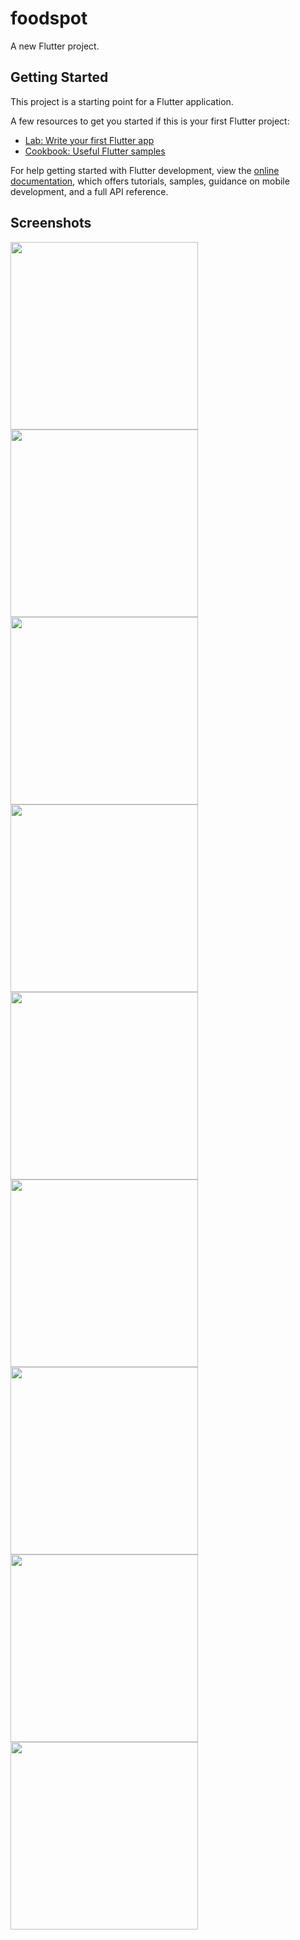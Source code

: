 # foodspot

A new Flutter project.

## Getting Started

This project is a starting point for a Flutter application.

A few resources to get you started if this is your first Flutter project:

- [Lab: Write your first Flutter app](https://docs.flutter.dev/get-started/codelab)
- [Cookbook: Useful Flutter samples](https://docs.flutter.dev/cookbook)

For help getting started with Flutter development, view the
[online documentation](https://docs.flutter.dev/), which offers tutorials,
samples, guidance on mobile development, and a full API reference.

## Screenshots

<img src="assets/screenshots/Simulator Screenshot - iPhone 16 - 2025-04-09 at 22.22.53.png" width="300" height="auto" />
<img src="assets/screenshots/Simulator Screenshot - iPhone 16 - 2025-04-10 at 12.05.51.png" width="300" height="auto" />
<img src="assets/screenshots/menu-list.png" width="300" height="auto" />
<img src="assets/screenshots/menu-item-screen1.png" width="300" height="auto" />
<img src="assets/screenshots/menu-item-screen2.png" width="300" height="auto" />
<img src="assets/screenshots/new-menu-screen-20250416.png" width="300" height="auto" />
<img src="assets/screenshots/new-item-screen-img-20250416.png" width="300" height="auto" />
<img src="assets/screenshots/review-order-modal.png" width="300" height="auto" />
<img src="assets/screenshots/cart-badge-display.png" width="300" height="auto" />


